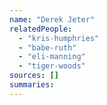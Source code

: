```yaml
---
name: "Derek Jeter"
relatedPeople:
  - "kris-humphries"
  - "babe-ruth"
  - "eli-manning"
  - "tiger-woods"
sources: []
summaries:
---
```


